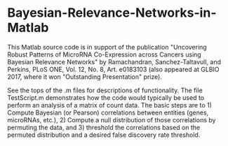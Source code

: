 # Bayesian-Relevance-Networks-in-Matlab

This Matlab source code is in support of the publication "Uncovering Robust Patterns of MicroRNA Co-Expression across Cancers using Bayesian Relevance Networks" by Ramachandran, Sanchez-Taltavull, and Perkins, PLoS ONE, Vol. 12, No. 8, Art. e0183103 (also appeared at GLBIO 2017, where it won "Outstanding Presentation" prize).

See the tops of the .m files for descriptions of functionality. The file TestScript.m demonstrates how the code would typically be used to perform an analysis of a matrix of count data. The basic steps are to 1) Compute Bayesian (or Pearson) correlations between entities (genes, microRNAs, etc.), 2) Compute a null distribution of those correlations by permuting the data, and 3) threshold the correlations based on the permuted distribution and a desired false discovery rate threshold.
